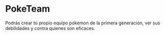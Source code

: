 # PokeTeam
Podrás crear tú propio equipo pokemon de la primera generación, ver sus debilidades y contra quienes son eficaces.
